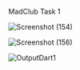 MadClub Task 1


![Screenshot (154)](https://user-images.githubusercontent.com/73059937/122678784-db3fe800-d205-11eb-9d84-ae429f365dc2.png)


![Screenshot (156)](https://user-images.githubusercontent.com/73059937/122678941-64571f00-d206-11eb-8aaf-e57779780025.png)


![OutputDart1](https://user-images.githubusercontent.com/73059937/122679000-ac764180-d206-11eb-8e13-4f27eaa8616a.png)
